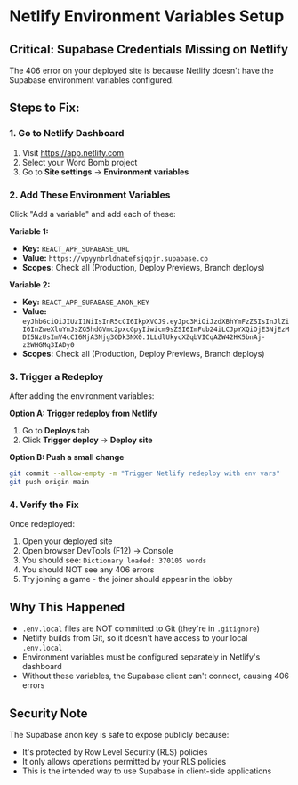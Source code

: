 # Netlify Environment Variables Setup

## Critical: Supabase Credentials Missing on Netlify

The 406 error on your deployed site is because Netlify doesn't have the Supabase environment variables configured.

## Steps to Fix:

### 1. Go to Netlify Dashboard
1. Visit https://app.netlify.com
2. Select your Word Bomb project
3. Go to **Site settings** → **Environment variables**

### 2. Add These Environment Variables

Click "Add a variable" and add each of these:

**Variable 1:**
- **Key:** `REACT_APP_SUPABASE_URL`
- **Value:** `https://vpyynbrldnatefsjqpjr.supabase.co`
- **Scopes:** Check all (Production, Deploy Previews, Branch deploys)

**Variable 2:**
- **Key:** `REACT_APP_SUPABASE_ANON_KEY`
- **Value:** `eyJhbGciOiJIUzI1NiIsInR5cCI6IkpXVCJ9.eyJpc3MiOiJzdXBhYmFzZSIsInJlZiI6InZweXluYnJsZG5hdGVmc2pxcGpyIiwicm9sZSI6ImFub24iLCJpYXQiOjE3NjEzMDI5NzUsImV4cCI6MjA3Njg3ODk3NX0.1LLdlUkycXZqbVICqAZW42HK5bnAj-z2WHGMq3IADy0`
- **Scopes:** Check all (Production, Deploy Previews, Branch deploys)

### 3. Trigger a Redeploy

After adding the environment variables:

**Option A: Trigger redeploy from Netlify**
1. Go to **Deploys** tab
2. Click **Trigger deploy** → **Deploy site**

**Option B: Push a small change**
```bash
git commit --allow-empty -m "Trigger Netlify redeploy with env vars"
git push origin main
```

### 4. Verify the Fix

Once redeployed:
1. Open your deployed site
2. Open browser DevTools (F12) → Console
3. You should see: `Dictionary loaded: 370105 words`
4. You should NOT see any 406 errors
5. Try joining a game - the joiner should appear in the lobby

## Why This Happened

- `.env.local` files are NOT committed to Git (they're in `.gitignore`)
- Netlify builds from Git, so it doesn't have access to your local `.env.local`
- Environment variables must be configured separately in Netlify's dashboard
- Without these variables, the Supabase client can't connect, causing 406 errors

## Security Note

The Supabase anon key is safe to expose publicly because:
- It's protected by Row Level Security (RLS) policies
- It only allows operations permitted by your RLS policies
- This is the intended way to use Supabase in client-side applications
